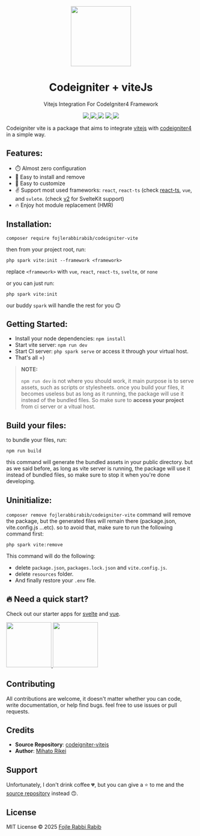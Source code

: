 <div align="center">
	<img width="160px" src="src/logo.png">
  	<h1>Codeigniter + viteJs</h1>
  	<p>Vitejs Integration For CodeIgniter4 Framework</p>
	<p>
		<a href="https://github.com/FojleRabbiRabib/codeigniter-vitejs/releases">
			<img src="https://custom-icon-badges.herokuapp.com/github/v/release/fojlerabbirabib/codeigniter-vitejs?logo=tag">
		</a>
		<a href="https://github.com/vitejs/awesome-vite#codeigniter">
			<img src="https://awesome.re/mentioned-badge.svg">
		</a>
		<img src="https://custom-icon-badges.herokuapp.com/packagist/stars/fojlerabbirabib/codeignitervite?logo=star">
		<a href="https://packagist.org/packages/fojlerabbirabib/codeignitervite">
			<img src="https://badges.hiptest.com:/packagist/dt/fojlerabbirabib/codeignitervite?color=%23c700ff&logo=packagist&logoColor=%23c700ff">
		</a>
		<a href="LICENSE">
			<img src="https://custom-icon-badges.herokuapp.com/packagist/l/fojlerabbirabib/codeignitervite?logo=law">
		</a>
	</p>
</div>

Codeigniter vite is a package that aims to integrate [vitejs](https://vitejs.dev/) with [codeigniter4](https://codeigniter.com/) in a simple way.

## Features:

- ⏱️ Almost zero configuration
- 🧩 Easy to install and remove
- 🔨 Easy to customize
- ✌️ Support most used frameworks: `react`, `react-ts` (check [react-ts](https://github.com/FojleRabbiRabib/codeigniter-vitejs/tree/react-ts), `vue`, and `svlete`. (check [v2](https://github.com/FojleRabbiRabib/codeigniter-vitejs/tree/v2) for SvelteKit support)
- 🔥 Enjoy hot module replacement (HMR)

## Installation:

```
composer require fojlerabbirabib/codeigniter-vite
```

then from your project root, run:

```
php spark vite:init --framework <framework>
```

replace `<framework>` with `vue`, `react`, `react-ts`, `svelte`, or `none`

or you can just run:

```
php spark vite:init
```

our buddy `spark` will handle the rest for you 🙃

## Getting Started:

- Install your node dependencies: `npm install`
- Start vite server: `npm run dev`
- Start CI server: `php spark serve` or access it through your virtual host.
- That's all =)

> **NOTE:**
>
> `npm run dev` is not where you should work, it main purpose is to serve assets, such as scripts or stylesheets.
> once you build your files, it becomes useless
> but as long as it running, the package will use it instead of the bundled files.
> So make sure to **access your project** from ci server or a vitual host.

## Build your files:

to bundle your files, run:

```
npm run build
```

this command will generate the bundled assets in your public directory.
but as we said before, as long as vite server is running, the package will use it instead of bundled files, so make sure to stop it when you're done developing.

## Uninitialize:

`composer remove fojlerabbirabib/codeigniter-vite` command will remove the package, but the generated files will remain there (package.json, vite.config.js ...etc).
so to avoid that, make sure to run the following command first:

```
php spark vite:remove
```

This command will do the following:

- delete `package.json`, `packages.lock.json` and `vite.config.js`.
- delete `resources` folder.
- And finally restore your `.env` file.

## 🔥 Need a quick start?

Check out our starter apps for [svelte](https://github.com/mihatorikei/ci-svelte-appstarter) and [vue](https://github.com/mihatorikei/ci-vue-appstarter).

<a href="https://github.com/mihatorikei/ci-svelte-appstarter">
	<img width="120px" src="https://github.com/mihatorikei/ci-svelte-appstarter/raw/master/ci-svelte.webp">
</a>
<a href="https://github.com/mihatorikei/ci-vue-appstarter">
	<img width="120px" src="https://github.com/mihatorikei/ci-vue-appstarter/raw/master/ci-vue.webp">
</a>

## Contributing

All contributions are welcome, it doesn't matter whether you can code, write documentation, or help find bugs.
feel free to use issues or pull requests.

## Credits

- **Source Repository**: [codeigniter-vitejs](https://github.com/mihatorikei/codeigniter-vitejs)
- **Author**: [Mihato Rikei](https://github.com/mihatorikei)

## Support

Unfortunately, I don't drink coffee 💔, but you can give a ⭐ to me and the [source repository](https://github.com/mihatorikei/codeigniter-vitejs) instead 🙃. 

## License

MIT License &copy; 2025 [Fojle Rabbi Rabib](https://github.com/FojleRabbiRabib)
